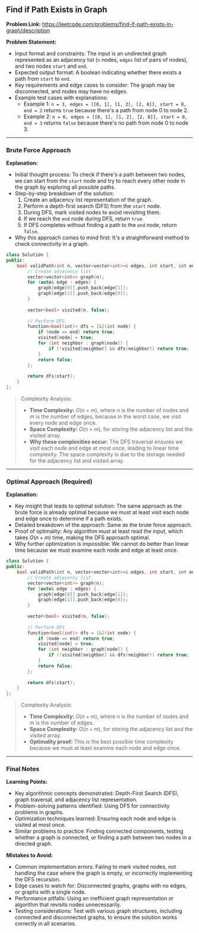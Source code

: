## Find if Path Exists in Graph

**Problem Link:** https://leetcode.com/problems/find-if-path-exists-in-graph/description

**Problem Statement:**
- Input format and constraints: The input is an undirected graph represented as an adjacency list (`n` nodes, `edges` list of pairs of nodes), and two nodes `start` and `end`.
- Expected output format: A boolean indicating whether there exists a path from `start` to `end`.
- Key requirements and edge cases to consider: The graph may be disconnected, and nodes may have no edges.
- Example test cases with explanations:
  - Example 1: `n = 3, edges = [[0, 1], [1, 2], [2, 0]], start = 0, end = 2` returns `true` because there's a path from node 0 to node 2.
  - Example 2: `n = 6, edges = [[0, 1], [1, 2], [2, 0]], start = 0, end = 3` returns `false` because there's no path from node 0 to node 3.

---

### Brute Force Approach

**Explanation:**
- Initial thought process: To check if there's a path between two nodes, we can start from the `start` node and try to reach every other node in the graph by exploring all possible paths.
- Step-by-step breakdown of the solution:
  1. Create an adjacency list representation of the graph.
  2. Perform a depth-first search (DFS) from the `start` node.
  3. During DFS, mark visited nodes to avoid revisiting them.
  4. If we reach the `end` node during DFS, return `true`.
  5. If DFS completes without finding a path to the `end` node, return `false`.
- Why this approach comes to mind first: It's a straightforward method to check connectivity in a graph.

```cpp
class Solution {
public:
    bool validPath(int n, vector<vector<int>>& edges, int start, int end) {
        // Create adjacency list
        vector<vector<int>> graph(n);
        for (auto& edge : edges) {
            graph[edge[0]].push_back(edge[1]);
            graph[edge[1]].push_back(edge[0]);
        }
        
        vector<bool> visited(n, false);
        
        // Perform DFS
        function<bool(int)> dfs = [&](int node) {
            if (node == end) return true;
            visited[node] = true;
            for (int neighbor : graph[node]) {
                if (!visited[neighbor] && dfs(neighbor)) return true;
            }
            return false;
        };
        
        return dfs(start);
    }
};
```

> Complexity Analysis:
> - **Time Complexity:** $O(n + m)$, where $n$ is the number of nodes and $m$ is the number of edges, because in the worst case, we visit every node and edge once.
> - **Space Complexity:** $O(n + m)$, for storing the adjacency list and the visited array.
> - **Why these complexities occur:** The DFS traversal ensures we visit each node and edge at most once, leading to linear time complexity. The space complexity is due to the storage needed for the adjacency list and visited array.

---

### Optimal Approach (Required)

**Explanation:**
- Key insight that leads to optimal solution: The same approach as the brute force is already optimal because we must at least visit each node and edge once to determine if a path exists.
- Detailed breakdown of the approach: Same as the brute force approach.
- Proof of optimality: Any algorithm must at least read the input, which takes $O(n + m)$ time, making the DFS approach optimal.
- Why further optimization is impossible: We cannot do better than linear time because we must examine each node and edge at least once.

```cpp
class Solution {
public:
    bool validPath(int n, vector<vector<int>>& edges, int start, int end) {
        // Create adjacency list
        vector<vector<int>> graph(n);
        for (auto& edge : edges) {
            graph[edge[0]].push_back(edge[1]);
            graph[edge[1]].push_back(edge[0]);
        }
        
        vector<bool> visited(n, false);
        
        // Perform DFS
        function<bool(int)> dfs = [&](int node) {
            if (node == end) return true;
            visited[node] = true;
            for (int neighbor : graph[node]) {
                if (!visited[neighbor] && dfs(neighbor)) return true;
            }
            return false;
        };
        
        return dfs(start);
    }
};
```

> Complexity Analysis:
> - **Time Complexity:** $O(n + m)$, where $n$ is the number of nodes and $m$ is the number of edges.
> - **Space Complexity:** $O(n + m)$, for storing the adjacency list and the visited array.
> - **Optimality proof:** This is the best possible time complexity because we must at least examine each node and edge once.

---

### Final Notes

**Learning Points:**
- Key algorithmic concepts demonstrated: Depth-First Search (DFS), graph traversal, and adjacency list representation.
- Problem-solving patterns identified: Using DFS for connectivity problems in graphs.
- Optimization techniques learned: Ensuring each node and edge is visited at most once.
- Similar problems to practice: Finding connected components, testing whether a graph is connected, or finding a path between two nodes in a directed graph.

**Mistakes to Avoid:**
- Common implementation errors: Failing to mark visited nodes, not handling the case where the graph is empty, or incorrectly implementing the DFS recursion.
- Edge cases to watch for: Disconnected graphs, graphs with no edges, or graphs with a single node.
- Performance pitfalls: Using an inefficient graph representation or algorithm that revisits nodes unnecessarily.
- Testing considerations: Test with various graph structures, including connected and disconnected graphs, to ensure the solution works correctly in all scenarios.